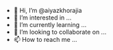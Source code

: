 - 👋 Hi, I’m @aiyazkhorajia
- 👀 I’m interested in ...
- 🌱 I’m currently learning ...
- 💞️ I’m looking to collaborate on ...
- 📫 How to reach me ...

<!---
aiyazkhorajia/aiyazkhorajia is a ✨ special ✨ repository because its `README.md` (this file) appears on your GitHub profile.
You can click the Preview link to take a look at your changes.
--->
